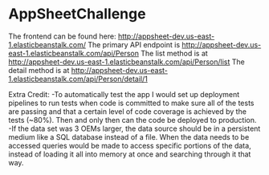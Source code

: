 # AppSheetChallenge
The frontend can be found here: http://appsheet-dev.us-east-1.elasticbeanstalk.com/
The primary API endpoint is http://appsheet-dev.us-east-1.elasticbeanstalk.com/api/Person
The list method is at http://appsheet-dev.us-east-1.elasticbeanstalk.com/api/Person/list
The detail method is at http://appsheet-dev.us-east-1.elasticbeanstalk.com/api/Person/detail/1

Extra Credit: 
-To automatically test the app I would set up deployment pipelines to run tests when code is committed to make sure all of the tests are passing and that a certain level of code coverage is achieved by the tests (~80%). Then and only then can the code be deployed to production.
-If the data set was 3 OEMs larger, the data source should be in a persistent medium like a SQL database instead of a file. When the data needs to be accessed queries would be made to access specific portions of the data, instead of loading it all into memory at once and searching through it that way.
